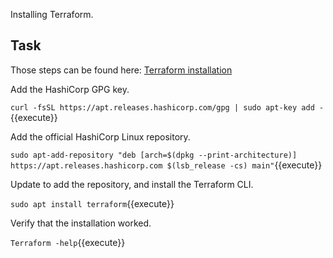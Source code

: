Installing Terraform.

## Task

Those steps can be found here: [Terraform installation](https://learn.hashicorp.com/tutorials/Terraform/install-cli)

Add the HashiCorp GPG key.

`curl -fsSL https://apt.releases.hashicorp.com/gpg | sudo apt-key add -`{{execute}}

Add the official HashiCorp Linux repository.

`sudo apt-add-repository "deb [arch=$(dpkg --print-architecture)] https://apt.releases.hashicorp.com $(lsb_release -cs) main"`{{execute}}

Update to add the repository, and install the Terraform CLI.

`sudo apt install terraform`{{execute}}

Verify that the installation worked.

`Terraform -help`{{execute}}
